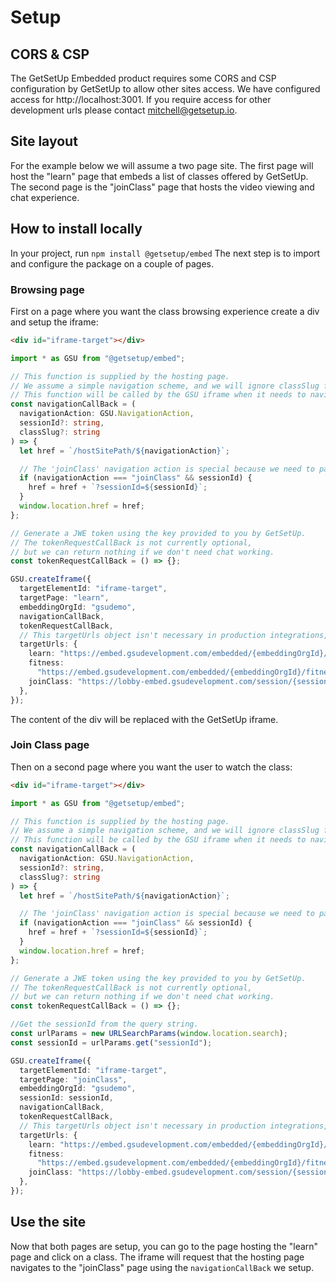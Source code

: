 # Setup

## CORS & CSP

The GetSetUp Embedded product requires some CORS and CSP configuration by GetSetUp to allow other sites access. We have configured access for http://localhost:3001. If you require access for other development urls please contact mitchell@getsetup.io.

## Site layout

For the example below we will assume a two page site. The first page will host the "learn" page that embeds a list of classes offered by GetSetUp.
The second page is the "joinClass" page that hosts the video viewing and chat experience.

## How to install locally

In your project, run `npm install @getsetup/embed`
The next step is to import and configure the package on a couple of pages.

### Browsing page

First on a page where you want the class browsing experience create a div and setup the iframe:

```html
<div id="iframe-target"></div>
```

```ts
import * as GSU from "@getsetup/embed";

// This function is supplied by the hosting page.
// We assume a simple navigation scheme, and we will ignore classSlug for now.
// This function will be called by the GSU iframe when it needs to navigate.
const navigationCallBack = (
  navigationAction: GSU.NavigationAction,
  sessionId?: string,
  classSlug?: string
) => {
  let href = `/hostSitePath/${navigationAction}`;

  // The 'joinClass' navigation action is special because we need to pass the sessionId to the 'joinClass' page.
  if (navigationAction === "joinClass" && sessionId) {
    href = href + `?sessionId=${sessionId}`;
  }
  window.location.href = href;
};

// Generate a JWE token using the key provided to you by GetSetUp.
// The tokenRequestCallBack is not currently optional,
// but we can return nothing if we don't need chat working.
const tokenRequestCallBack = () => {};

GSU.createIframe({
  targetElementId: "iframe-target",
  targetPage: "learn",
  embeddingOrgId: "gsudemo",
  navigationCallBack,
  tokenRequestCallBack,
  // This targetUrls object isn't necessary in production integrations, but it allows us to point to the dev environment.
  targetUrls: {
    learn: "https://embed.gsudevelopment.com/embedded/{embeddingOrgId}/learn",
    fitness:
      "https://embed.gsudevelopment.com/embedded/{embeddingOrgId}/fitness",
    joinClass: "https://lobby-embed.gsudevelopment.com/session/{sessionId}",
  },
});
```

The content of the div will be replaced with the GetSetUp iframe.

### Join Class page

Then on a second page where you want the user to watch the class:

```html
<div id="iframe-target"></div>
```

```ts
import * as GSU from "@getsetup/embed";

// This function is supplied by the hosting page.
// We assume a simple navigation scheme, and we will ignore classSlug for now.
// This function will be called by the GSU iframe when it needs to navigate.
const navigationCallBack = (
  navigationAction: GSU.NavigationAction,
  sessionId?: string,
  classSlug?: string
) => {
  let href = `/hostSitePath/${navigationAction}`;

  // The 'joinClass' navigation action is special because we need to pass the sessionId to the 'joinClass' page.
  if (navigationAction === "joinClass" && sessionId) {
    href = href + `?sessionId=${sessionId}`;
  }
  window.location.href = href;
};

// Generate a JWE token using the key provided to you by GetSetUp.
// The tokenRequestCallBack is not currently optional,
// but we can return nothing if we don't need chat working.
const tokenRequestCallBack = () => {};

//Get the sessionId from the query string.
const urlParams = new URLSearchParams(window.location.search);
const sessionId = urlParams.get("sessionId");

GSU.createIframe({
  targetElementId: "iframe-target",
  targetPage: "joinClass",
  embeddingOrgId: "gsudemo",
  sessionId: sessionId,
  navigationCallBack,
  tokenRequestCallBack,
  // This targetUrls object isn't necessary in production integrations, but it allows us to point to the dev environment.
  targetUrls: {
    learn: "https://embed.gsudevelopment.com/embedded/{embeddingOrgId}/learn",
    fitness:
      "https://embed.gsudevelopment.com/embedded/{embeddingOrgId}/fitness",
    joinClass: "https://lobby-embed.gsudevelopment.com/session/{sessionId}",
  },
});
```

## Use the site

Now that both pages are setup, you can go to the page hosting the "learn" page and click on a class. The iframe will request that the hosting page navigates to the "joinClass" page using the `navigationCallBack` we setup.
